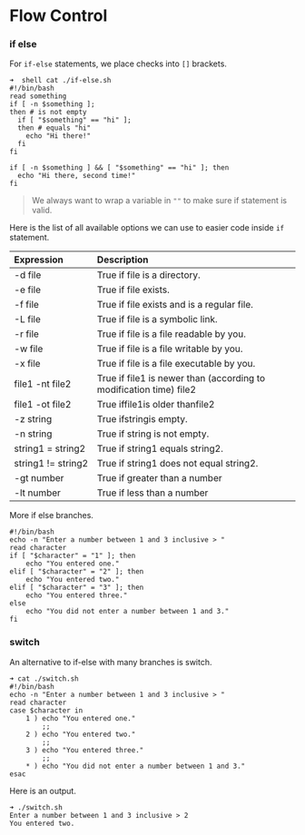 # Flow Control

### if else

For `if-else` statements, we place checks into `[]` brackets.

```
➜  shell cat ./if-else.sh
#!/bin/bash
read something
if [ -n $something ];
then # is not empty
  if [ "$something" == "hi" ];
  then # equals "hi"
    echo "Hi there!"
  fi
fi

if [ -n $something ] && [ "$something" == "hi" ]; then
  echo "Hi there, second time!"
fi
```

> We always want to wrap a variable in `""` to make sure if statement is valid.

Here is the list of all available options we can use to easier code inside `if` statement. 

| Expression | **Description** |
| :--- | :--- |
| -d file | True if file is a directory. |
| -e file | True if file exists. |
| -f file | True if file exists and is a regular file. |
| -L file | True if file is a symbolic link. |
| -r file | True if file is a file readable by you. |
| -w file | True if file is a file writable by you. |
| -x file | True if file is a file executable by you. |
| file1 -nt file2 | True if file1 is newer than \(according to modification time\) file2 |
| file1 -ot file2 | True iffile1is older thanfile2 |
| -z string | True ifstringis empty. |
| -n string | True if string is not empty. |
| string1 = string2 | True if string1 equals string2. |
| string1 != string2 | True if string1 does not equal string2. |
| -gt number | True if greater than a number |
| -lt number | True if less than a number |

More if else branches. 

```
#!/bin/bash
echo -n "Enter a number between 1 and 3 inclusive > "
read character
if [ "$character" = "1" ]; then
    echo "You entered one."
elif [ "$character" = "2" ]; then
    echo "You entered two."
elif [ "$character" = "3" ]; then
    echo "You entered three."
else
    echo "You did not enter a number between 1 and 3."
fi
```

### switch

An alternative to if-else with many branches is switch. 

```
➜ cat ./switch.sh
#!/bin/bash
echo -n "Enter a number between 1 and 3 inclusive > "
read character
case $character in
    1 ) echo "You entered one."
        ;;
    2 ) echo "You entered two."
        ;;
    3 ) echo "You entered three."
        ;;
    * ) echo "You did not enter a number between 1 and 3."
esac
```

Here is an output. 

```
➜ ./switch.sh
Enter a number between 1 and 3 inclusive > 2
You entered two.
```



